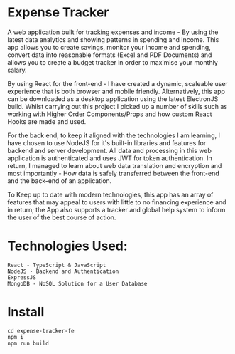 # Expense Tracker

A web application built for tracking expenses and income - By using the latest data analytics and showing patterns in spending and income. This app allows you to create savings,
monitor your income and spending, convert data into reasonable formats (Excel and PDF Documents) and allows you to create a budget tracker in order to maximise your monthly salary.

By using React for the front-end - I have created a dynamic, scaleable user experience that is both browser and mobile friendly. Alternatively, this app can be downloaded as a desktop
application using the latest ElectronJS build. Whilst carrying out this project I picked up a number of skills such as working with Higher Order Components/Props and how custom React
Hooks are made and used.

For the back end, to keep it aligned with the technologies I am learning, I have chosen to use NodeJS for it's built-in libraries and features for backend and server development. All data
and processing in this web application is authenticated and uses JWT for token authentication. In return, I managed to learn about web data translation and encryption and most importantly -
How data is safely transferred between the front-end and the back-end of an application.

To Keep up to date with modern technologies, this app has an array of features that may appeal to users with little to no financing experience and in return; the App also supports a tracker
and global help system to inform the user of the best course of action.

# Technologies Used:
` React - TypeScript & JavaScript ` <br>
` NodeJS - Backend and Authentication ` <br>
` ExpressJS ` <br>
` MongoDB - NoSQL Solution for a User Database `  <br>

# Install

`cd expense-tracker-fe` <br>
`npm i` <br>
`npm run build` <br>

